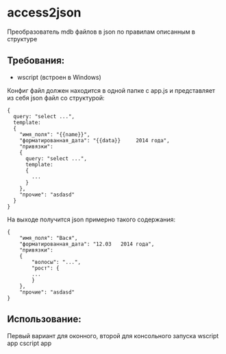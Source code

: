 access2json
===========

Преобразователь mdb файлов в json по правилам описанным в структуре

Требования:
----------

- wscript (встроен в Windows)

Конфиг файл должен находится в одной папке с app.js и представляет из себя json файл со структурой:

    {
      query: "select ...",
      template:
      {
        "имя_поля": "{{name}}",
        "форматированная_дата": "{{data}}     2014 года",
        "привязки": 
        {
          query: "select ...",
          template:
          {
            ...
          }
        },
        "прочие": "asdasd"
      }
    }

На выходе получится json примерно такого содержания:

    {
        "имя_поля": "Вася",
        "форматированная_дата": "12.03   2014 года",
        "привязки": 
        {
            "волосы": "...",
            "рост": {
            ...
            }
        },
        "прочие": "asdasd"
    }



Использование:
------------

Первый вариант для оконного, второй для консольного запуска
wscript app
cscript app
